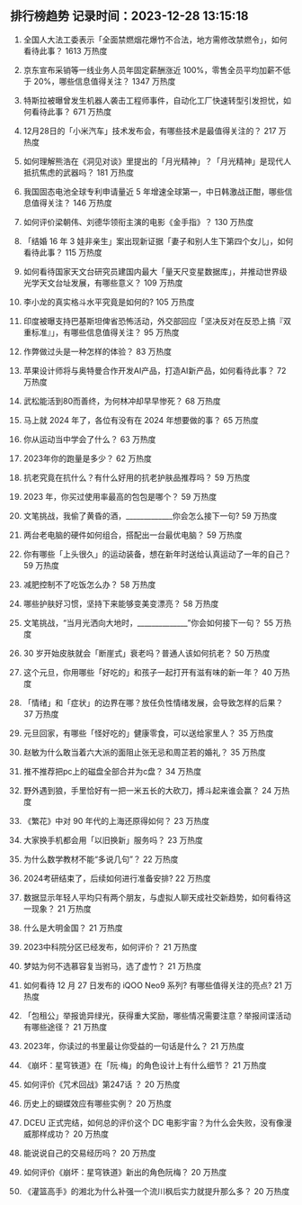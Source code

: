 
## 排行榜趋势 记录时间：2023-12-28 13:15:18
  
  1. 全国人大法工委表示「全面禁燃烟花爆竹不合法，地方需修改禁燃令」，如何看待此事？ 1613 万热度
    
  2. 京东宣布采销等一线业务人员年固定薪酬涨近 100%，零售全员平均加薪不低于 20%，哪些信息值得关注？ 1347 万热度
    
  3. 特斯拉被曝曾发生机器人袭击工程师事件，自动化工厂快速转型引发担忧，如何看待此事？ 671 万热度
    
  4. 12月28日的「小米汽车」技术发布会，有哪些技术是最值得关注的？ 217 万热度
    
  5. 如何理解熊浩在《洞见对谈》里提出的「月光精神」？「月光精神」是现代人抵抗焦虑的武器吗？ 181 万热度
    
  6. 我国固态电池全球专利申请量近 5 年增速全球第一，中日韩激战正酣，哪些信息值得关注？ 146 万热度
    
  7. 如何评价梁朝伟、刘德华领衔主演的电影《金手指》？ 130 万热度
    
  8. 「结婚 16 年 3 娃非亲生」案出现新证据「妻子和别人生下第四个女儿」，如何看待此事？ 115 万热度
    
  9. 如何看待国家天文台研究员建国内最大「量天尺变星数据库」，并推动世界级光学天文台址发展，有哪些意义？ 109 万热度
    
  10. 李小龙的真实格斗水平究竟是如何的? 105 万热度
    
  11. 印度被曝支持巴基斯坦俾省恐怖活动，外交部回应「坚决反对在反恐上搞『双重标准』」，有哪些信息值得关注？ 95 万热度
    
  12. 作弊做过头是一种怎样的体验？ 83 万热度
    
  13. 苹果设计师将与奥特曼合作开发AI产品，打造AI新产品，如何看待此事？ 72 万热度
    
  14. 武松能活到80而善终，为何林冲却早早惨死？ 68 万热度
    
  15. 马上就 2024 年了，各位有没有在 2024 年想要做的事？ 65 万热度
    
  16. 你从运动当中学会了什么？ 63 万热度
    
  17. 2023年你的跑量是多少？ 62 万热度
    
  18. 抗老究竟在抗什么？有什么好用的抗老护肤品推荐吗？ 59 万热度
    
  19. 2023 年，你买过使用率最高的包包是哪个？ 59 万热度
    
  20. 文笔挑战，我偷了黄昏的酒，_____________你会怎么接下一句? 59 万热度
    
  21. 两台老电脑的硬件如何组合，搭配出一台最优电脑？ 59 万热度
    
  22. 你有哪些「上头很久」的运动装备，想在新年时送给认真运动了一年的自己？ 59 万热度
    
  23. 减肥控制不了吃饭怎么办？ 58 万热度
    
  24. 哪些护肤好习惯，坚持下来能够变美变漂亮？ 58 万热度
    
  25. 文笔挑战，“当月光洒向大地时，______________”你会如何接下一句？ 55 万热度
    
  26. 30 岁开始皮肤就会「断崖式」衰老吗？普通人该如何抗老？ 50 万热度
    
  27. 这个元旦，你用哪些「好吃的」和孩子一起打开有滋有味的新一年？ 40 万热度
    
  28. 「情绪」和「症状」的边界在哪？放任负性情绪发展，会导致怎样的后果？ 37 万热度
    
  29. 元旦回家，有哪些「怪好吃的」健康零食，可以送给家里人？ 35 万热度
    
  30. 赵敏为什么敢当着六大派的面阻止张无忌和周芷若的婚礼？ 35 万热度
    
  31. 推不推荐把pc上的磁盘全部合并为c盘？ 34 万热度
    
  32. 野外遇到狼，手里恰好有一把一米五长的大砍刀，搏斗起来谁会赢？ 24 万热度
    
  33. 《繁花》中对 90 年代的上海还原得如何？ 23 万热度
    
  34. 大家换手机都会用「以旧换新」服务吗？ 23 万热度
    
  35. 为什么数学教材不能“多说几句”？ 22 万热度
    
  36. 2024考研结束了，后续如何进行准备安排? 22 万热度
    
  37. 数据显示年轻人平均只有两个朋友，与虚拟人聊天成社交新趋势，如何看待这一现象？ 21 万热度
    
  38. 什么是大明金国？ 21 万热度
    
  39. 2023中科院分区已经发布，如何评价？ 21 万热度
    
  40. 梦姑为何不选慕容复当驸马，选了虚竹？ 21 万热度
    
  41. 如何看待 12 月 27 日发布的 iQOO Neo9 系列? 有哪些值得关注的亮点? 21 万热度
    
  42. 「包租公」举报诡异绿光，获得重大奖励，哪些情况需要注意？举报间谍活动有哪些途径？ 21 万热度
    
  43. 2023年，你读过的书里最让你受益的一句话是什么？ 21 万热度
    
  44. 《崩坏：星穹铁道》在「阮·梅」的角色设计上有什么细节？ 21 万热度
    
  45. 如何评价《咒术回战》第247话 ？ 20 万热度
    
  46. 历史上的蝴蝶效应有哪些实例？ 20 万热度
    
  47. DCEU 正式完结，如何总的评价这个 DC 电影宇宙？为什么会失败，没有像漫威那样成功？ 20 万热度
    
  48. 能说说自己的交易经历吗？ 20 万热度
    
  49. 如何评价《崩坏：星穹铁道》新出的角色阮梅？ 20 万热度
    
  50. 《灌篮高手》的湘北为什么补强一个流川枫后实力就提升那么多？ 20 万热度
    
